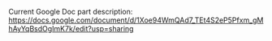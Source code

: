 Current Google Doc part description: https://docs.google.com/document/d/1Xoe94WmQAd7_TEt4S2eP5Pfxm_gMhAyYqBsdOgImK7k/edit?usp=sharing
